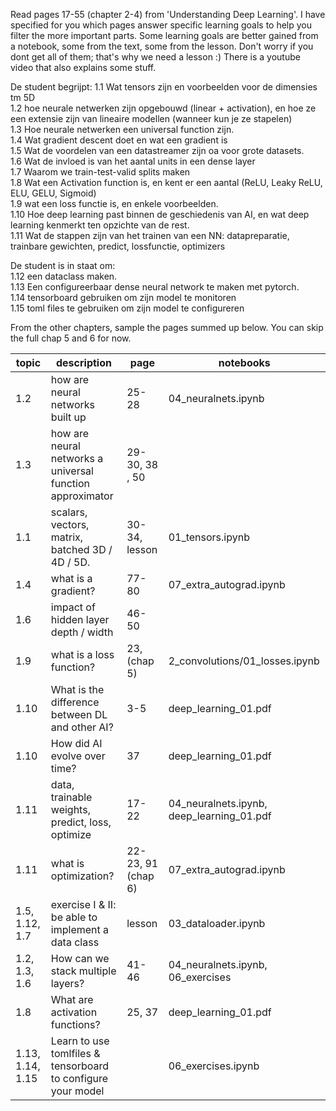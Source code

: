 Read pages 17-55 (chapter 2-4) from 'Understanding Deep Learning'. I have specified for you which pages answer specific learning goals to help you filter the more important parts.
Some learning goals are better gained from a notebook, some from the text, some from the lesson. Don't worry if you dont get all of them; that's why we need a lesson :)
There is a youtube video that also explains some stuff.

De student begrijpt:
1.1 Wat tensors zijn en voorbeelden voor de dimensies tm 5D  
1.2 hoe neurale netwerken zijn opgebouwd (linear + activation), en hoe ze een extensie zijn van lineaire modellen (wanneer kun je ze stapelen)  
1.3 Hoe neurale netwerken een universal function zijn.  
1.4 Wat gradient descent doet en wat een gradient is  
1.5 Wat de voordelen van een datastreamer zijn oa voor grote datasets.  
1.6 Wat de invloed is van het aantal units in een dense layer  
1.7 Waarom we train-test-valid splits maken  
1.8 Wat een Activation function is, en kent er een aantal (ReLU, Leaky ReLU, ELU, GELU, Sigmoid)  
1.9 wat een loss functie is, en enkele voorbeelden.  
1.10 Hoe deep learning past binnen de geschiedenis van AI, en wat deep learning kenmerkt ten opzichte van de rest.  
1.11 Wat de stappen zijn van het trainen van een NN: datapreparatie, trainbare gewichten, predict, lossfunctie, optimizers   

De student is in staat om:  
1.12 een dataclass maken.  
1.13 Een configureerbaar dense neural network te maken met pytorch.  
1.14 tensorboard gebruiken om zijn model te monitoren  
1.15 toml files te gebruiken om zijn model te configureren  


From the other chapters, sample the pages summed up below. You can skip the full chap 5 and 6 for now.

|                topic | description                                                |              page | notebooks                                 |
|--------------------- | -----------------------------------------------------------|     ------------- | -----------------------                   |
|                  1.2 | how are neural networks built up                           |             25-28 | 04_neuralnets.ipynb                       |
|                  1.3 | how are neural networks a universal function approximator  |    29-30, 38 , 50 |                                           |
|                  1.1 | scalars, vectors, matrix, batched 3D / 4D / 5D.            |     30-34, lesson | 01_tensors.ipynb                          |
|                  1.4 | what is a gradient?                                        |             77-80 | 07_extra_autograd.ipynb                   |
|                  1.6 | impact of hidden layer depth / width                       |             46-50 |                                           |
|                 1.9 | what is a loss function?                                   |     23, (chap 5)  | 2_convolutions/01_losses.ipynb            |
|                 1.10 | What is the difference between DL and other AI?            |               3-5 | deep_learning_01.pdf                      |
|                 1.10 | How did AI evolve over time?                               |                37 | deep_learning_01.pdf                      |
|                 1.11 | data, trainable weights, predict, loss, optimize           |             17-22 | 04_neuralnets.ipynb, deep_learning_01.pdf |
|                 1.11 | what is optimization?                                      | 22-23, 91 (chap 6)| 07_extra_autograd.ipynb                   |
|       1.5, 1.12, 1.7 | exercise I & II: be able to implement a data class         |     lesson        | 03_dataloader.ipynb                       |
|        1.2, 1.3, 1.6 | How can we stack multiple layers?                          |             41-46 | 04_neuralnets.ipynb, 06_exercises         |
|                  1.8 | What are activation functions?                             |            25, 37 | deep_learning_01.pdf                      |
|1.13, 1.14, 1.15  | Learn to use tomlfiles & tensorboard to configure your model     |                   | 06_exercises.ipynb                        |
